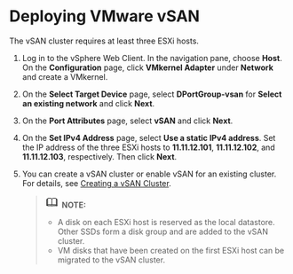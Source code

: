 # Deploying VMware vSAN<a name="EN-US_TOPIC_0159392321"></a>

The vSAN cluster requires at least three ESXi hosts.

1.  Log in to the vSphere Web Client. In the navigation pane, choose  **Host**. On the  **Configuration**  page, click  **VMkernel Adapter**  under  **Network**  and create a VMkernel.
2.  On the  **Select Target Device**  page, select  **DPortGroup-vsan**  for  **Select an existing network**  and click  **Next**.
3.  On the  **Port Attributes**  page, select  **vSAN**  and click  **Next**.
4.  On the  **Set IPv4 Address**  page, select  **Use a static IPv4 address**. Set the IP address of the three ESXi hosts to  **11.11.12.101**,  **11.11.12.102**, and  **11.11.12.103**, respectively. Then click  **Next**.
5.  You can create a vSAN cluster or enable vSAN for an existing cluster. For details, see  [Creating a vSAN Cluster](https://docs.vmware.com/en/VMware-vSphere/6.5/com.vmware.vsphere.virtualsan.doc/GUID-3332D48C-E8F2-4462-BC30-60C9532C624C.html).

    >![](public_sys-resources/icon-note.gif) **NOTE:**   
    >-   A disk on each ESXi host is reserved as the local datastore. Other SSDs form a disk group and are added to the vSAN cluster.  
    >-   VM disks that have been created on the first ESXi host can be migrated to the vSAN cluster.  


